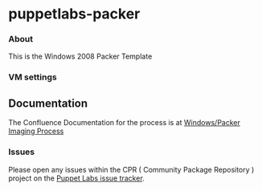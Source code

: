 # puppetlabs-packer

### About

This is the Windows 2008 Packer Template

### VM settings


## Documentation

The Confluence Documentation for the process is at [Windows/Packer Imaging Process](https://confluence.puppetlabs.com/display/QE/Packer+Generation+of+Windows+Templates+for+VMPooler)

### Issues

Please open any issues within the CPR ( Community Package Repository ) project on the [Puppet Labs issue tracker](https://tickets.puppetlabs.com/browse/CPR).
